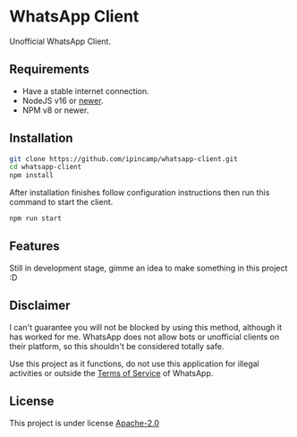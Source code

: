 # WhatsApp Client
Unofficial WhatsApp Client.

## Requirements
* Have a stable internet connection.
* NodeJS v16 or [newer](https://nodejs.org/).
* NPM v8 or newer.

## Installation
```bash
git clone https://github.com/ipincamp/whatsapp-client.git
cd whatsapp-client
npm install
```
After installation finishes follow configuration instructions then run this command to start the client.
```bash
npm run start
```

## Features
Still in development stage, gimme an idea to make something in this project :D


## Disclaimer
I can't guarantee you will not be blocked by using this method, although it has worked for me. WhatsApp does not allow bots or unofficial clients on their platform, so this shouldn't be considered totally safe.

Use this project as it functions, do not use this application for illegal activities or outside the [Terms of Service](https://www.whatsapp.com/legal/updates/terms-of-service/?lang=en) of WhatsApp.

## License
This project is under license [Apache-2.0](https://github.com/ipincamp/whatsapp-client/blob/main/LICENSE)
